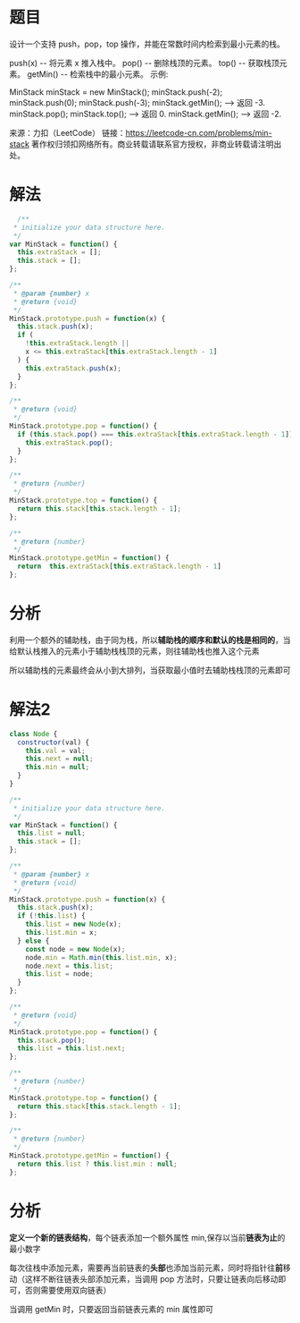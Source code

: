 
# 题目

设计一个支持 push，pop，top 操作，并能在常数时间内检索到最小元素的栈。

push(x) -- 将元素 x 推入栈中。
pop() -- 删除栈顶的元素。
top() -- 获取栈顶元素。
getMin() -- 检索栈中的最小元素。
示例:

MinStack minStack = new MinStack();
minStack.push(-2);
minStack.push(0);
minStack.push(-3);
minStack.getMin();   --> 返回 -3.
minStack.pop();
minStack.top();      --> 返回 0.
minStack.getMin();   --> 返回 -2.

来源：力扣（LeetCode）
链接：https://leetcode-cn.com/problems/min-stack
著作权归领扣网络所有。商业转载请联系官方授权，非商业转载请注明出处。

# 解法

```javascript
  /**
 * initialize your data structure here.
 */
var MinStack = function() {
  this.extraStack = [];
  this.stack = [];
};

/**
 * @param {number} x
 * @return {void}
 */
MinStack.prototype.push = function(x) {
  this.stack.push(x);
  if (
    !this.extraStack.length ||
    x <= this.extraStack[this.extraStack.length - 1]
  ) {
    this.extraStack.push(x);
  }
};

/**
 * @return {void}
 */
MinStack.prototype.pop = function() {
  if (this.stack.pop() === this.extraStack[this.extraStack.length - 1]) {
    this.extraStack.pop();
  }
};

/**
 * @return {number}
 */
MinStack.prototype.top = function() {
  return this.stack[this.stack.length - 1];
};

/**
 * @return {number}
 */
MinStack.prototype.getMin = function() {
  return  this.extraStack[this.extraStack.length - 1]
};
```

# 分析

利用一个额外的辅助栈，由于同为栈，所以**辅助栈的顺序和默认的栈是相同的**，当给默认栈推入的元素小于辅助栈栈顶的元素，则往辅助栈也推入这个元素

所以辅助栈的元素最终会从小到大排列，当获取最小值时去辅助栈栈顶的元素即可

# 解法2

```javascript
class Node {
  constructor(val) {
    this.val = val;
    this.next = null;
    this.min = null;
  }
}

/**
 * initialize your data structure here.
 */
var MinStack = function() {
  this.list = null;
  this.stack = [];
};

/**
 * @param {number} x
 * @return {void}
 */
MinStack.prototype.push = function(x) {
  this.stack.push(x);
  if (!this.list) {
    this.list = new Node(x);
    this.list.min = x;
  } else {
    const node = new Node(x);
    node.min = Math.min(this.list.min, x);
    node.next = this.list;
    this.list = node;
  }
};

/**
 * @return {void}
 */
MinStack.prototype.pop = function() {
  this.stack.pop();
  this.list = this.list.next;
};

/**
 * @return {number}
 */
MinStack.prototype.top = function() {
  return this.stack[this.stack.length - 1];
};

/**
 * @return {number}
 */
MinStack.prototype.getMin = function() {
  return this.list ? this.list.min : null;
};
```

# 分析

**定义一个新的链表结构**，每个链表添加一个额外属性 min,保存以当前**链表为止**的最小数字

每次往栈中添加元素，需要再当前链表的**头部**也添加当前元素，同时将指针往**前**移动（这样不断往链表头部添加元素，当调用 pop 方法时，只要让链表向后移动即可，否则需要使用双向链表）

当调用 getMin 时，只要返回当前链表元素的 min 属性即可

